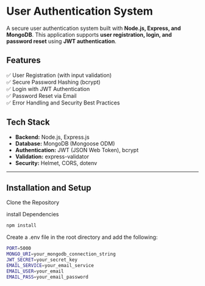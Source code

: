 # **User Authentication System**  

A secure user authentication system built with **Node.js, Express, and MongoDB**. This application supports **user registration, login, and password reset** using **JWT authentication**.

## **Features**  

✅ User Registration (with input validation)  
✅ Secure Password Hashing (bcrypt)  
✅ Login with JWT Authentication  
✅ Password Reset via Email  
✅ Error Handling and Security Best Practices  

## **Tech Stack**  

- **Backend:** Node.js, Express.js  
- **Database:** MongoDB (Mongoose ODM)  
- **Authentication:** JWT (JSON Web Token), bcrypt  
- **Validation:** express-validator  
- **Security:** Helmet, CORS, dotenv  

---

## **Installation and Setup**  

Clone the Repository
     

install  Dependencies
```sh
npm install
```
Create a .env file in the root directory and add the following:
```sh
PORT=5000
MONGO_URI=your_mongodb_connection_string
JWT_SECRET=your_secret_key
EMAIL_SERVICE=your_email_service
EMAIL_USER=your_email
EMAIL_PASS=your_email_password
    
